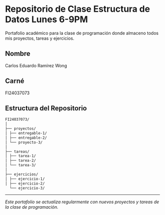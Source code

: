 # Repositorio de Clase Estructura de Datos Lunes 6-9PM

Portafolio académico para la clase de programación donde almaceno todos mis proyectos, tareas y ejercicios.

## Nombre
Carlos Eduardo Ramírez Wong

## Carné
FI24037073

## Estructura del Repositorio
```bash
FI24037073/
│
├── proyectos/
│ ├── entregable-1/
│ ├── entregable-2/
│ └── proyecto-3/
│
├── tareas/
│ ├── tarea-1/
│ ├── tarea-2/
│ └── tarea-3/
│
├── ejercicios/
│ ├── ejercicio-1/
│ ├── ejercicio-2/
  └── ejercicio-3/
```
---

*Este portafolio se actualiza regularmente con nuevos proyectos y tareas de la clase de programación.*
